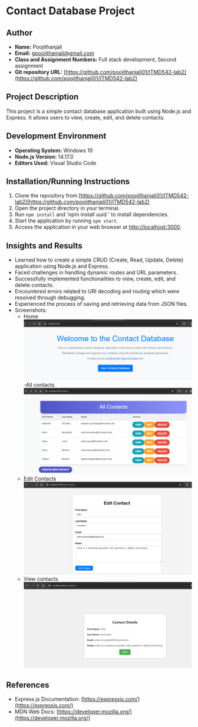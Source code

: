 # Contact Database Project

## Author
- **Name:** Poojithanjali
- **Email:** gpoojithanjali@gmail.com
- **Class and Assignment Numbers:** Full stack development, Second assignment
- **Git repository URL:** [https://github.com/poojithanjali01/ITMD542-lab2](https://github.com/poojithanjali01/ITMD542-lab2)

## Project Description
This project is a simple contact database application built using Node.js and Express. It allows users to view, create, edit, and delete contacts.

## Development Environment
- **Operating System:** Windows 10
- **Node.js Version:** 14.17.0
- **Editors Used:** Visual Studio Code

## Installation/Running Instructions
1. Clone the repository from [https://github.com/poojithanjali01/ITMD542-lab2](https://github.com/poojithanjali01/ITMD542-lab2)
2. Open the project directory in your terminal.
3. Run `npm install` and 'npm install uuid
' to install dependencies.
4. Start the application by running `npm start`.
5. Access the application in your web browser at [http://localhost:3000](http://localhost:3000).

## Insights and Results
- Learned how to create a simple CRUD (Create, Read, Update, Delete) application using Node.js and Express.
- Faced challenges in handling dynamic routes and URL parameters.
- Successfully implemented functionalities to view, create, edit, and delete contacts.
- Encountered errors related to URI decoding and routing which were resolved through debugging.
- Experienced the process of saving and retrieving data from JSON files.
- Screenshots:
  - Home
    ![home](https://github.com/poojithanjali01/ITMD542-lab2/blob/main/images/home.png)
  -All contacts
    ![All contacts](https://github.com/poojithanjali01/ITMD542-lab2/blob/main/images/allcontacts.png)
  - Edit Contacts![edit contacts](https://github.com/poojithanjali01/ITMD542-lab2/blob/main/images/editcontact.png)
  - View contacts
    ![viewcontacts](https://github.com/poojithanjali01/ITMD542-lab2/blob/main/images/viewcontacts.png)

## References
- Express.js Documentation: [https://expressjs.com/](https://expressjs.com/)
- MDN Web Docs: [https://developer.mozilla.org/](https://developer.mozilla.org/)
